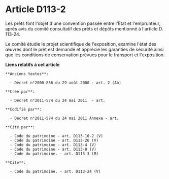 # Article D113-2

Les prêts font l'objet d'une convention passée entre l'Etat et l'emprunteur, après avis du comité consultatif des prêts et
dépôts mentionné à l'article D. 113-24. 

Le comité étudie le projet scientifique de l'exposition, examine l'état des œuvres dont le prêt est demandé et apprécie les
garanties de sécurité ainsi que les conditions de conservation prévues pour le transport et l'exposition.

**Liens relatifs à cet article**

	**Anciens textes**:

	  - Décret n°2000-856 du 29 août 2000 - art. 2 (Ab)

	**Créé par**:

	  - Décret n°2011-574 du 24 mai 2011  - art.

	**Codifié par**:

	  - Décret n°2011-574 du 24 mai 2011 Annexe - art.

	**Cité par**:

	  - Code du patrimoine - art. D113-10-2 (V)
	  - Code du patrimoine - art. D113-26 (V)
	  - Code du patrimoine - art. D113-4 (V)
	  - Code du patrimoine - art. D113-8 (V)
	  - Code du patrimoine. - art. D113-3 (M)

	**Cite**:

	  - Code du patrimoine. - art. D113-24 (V)

